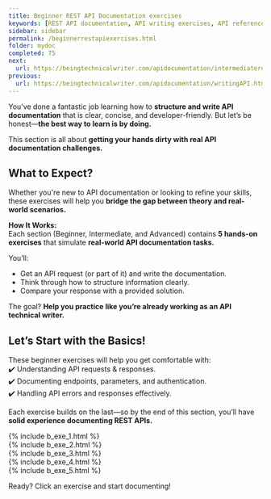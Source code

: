 ```yaml
---
title: Beginner REST API Documentation exercises
keywords: [REST API documentation, API writing exercises, API reference, API documentation practice, API documentation test, API writing test, Technical Writing API exercises, API documentation challenges, API documentation best practices, hands-on API documentation]
sidebar: sidebar
permalink: /beginnerrestapiexercises.html
folder: mydoc
completed: 75
next:
  url: https://beingtechnicalwriter.com/apidocumentation/intermediaterestapiexercises.html
previous:
  url: https://beingtechnicalwriter.com/apidocumentation/writingAPI.html
---
```


You’ve done a fantastic job learning how to **structure and write API documentation** that is clear, concise, and developer-friendly. But let’s be honest—**the best way to learn is by doing.**  

This section is all about **getting your hands dirty with real API documentation challenges.**  

## What to Expect?  
Whether you're new to API documentation or looking to refine your skills, these exercises will help you **bridge the gap between theory and real-world scenarios.**  

**How It Works:**  
Each section (Beginner, Intermediate, and Advanced) contains **5 hands-on exercises** that simulate **real-world API documentation tasks.**  

You’ll:  
- Get an API request (or part of it) and write the documentation.  
- Think through how to structure information clearly.
- Compare your response with a provided solution.

The goal? **Help you practice like you’re already working as an API technical writer.**  

## Let’s Start with the Basics!  
These beginner exercises will help you get comfortable with:  
✔️ Understanding API requests & responses.  
✔️ Documenting endpoints, parameters, and authentication.  
✔️ Handling API errors and responses effectively.  

Each exercise builds on the last—so by the end of this section, you’ll have **solid experience documenting REST APIs.**  

<script async src="https://pagead2.googlesyndication.com/pagead/js/adsbygoogle.js?client=ca-pub-7149683584202371"
     crossorigin="anonymous"></script>
<!-- AddTitleOne -->
<ins class="adsbygoogle"
     style="display:block"
     data-ad-client="ca-pub-7149683584202371"
     data-ad-slot="7422872052"
     data-ad-format="auto"
     data-full-width-responsive="true"></ins>
<script>
     (adsbygoogle = window.adsbygoogle || []).push({});
</script>

{% include b_exe_1.html %} <br>
{% include b_exe_2.html %} <br>
{% include b_exe_3.html %} <br>
{% include b_exe_4.html %} <br>
{% include b_exe_5.html %}  

Ready? Click an exercise and start documenting!  
